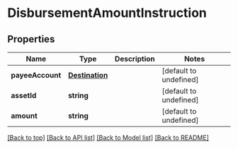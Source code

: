 # DisbursementAmountInstruction

## Properties

|Name | Type | Description | Notes|
|------------ | ------------- | ------------- | -------------|
|**payeeAccount** | [**Destination**](Destination.md) |  | [default to undefined]|
|**assetId** | **string** |  | [default to undefined]|
|**amount** | **string** |  | [default to undefined]|




[[Back to top]](#) [[Back to API list]](../../README.md#documentation-for-api-endpoints) [[Back to Model list]](../../README.md#documentation-for-models) [[Back to README]](../../README.md)
